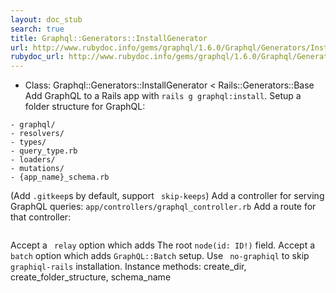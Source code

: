 ```yaml
---
layout: doc_stub
search: true
title: Graphql::Generators::InstallGenerator
url: http://www.rubydoc.info/gems/graphql/1.6.0/Graphql/Generators/InstallGenerator
rubydoc_url: http://www.rubydoc.info/gems/graphql/1.6.0/Graphql/Generators/InstallGenerator
---
```


- Class: Graphql::Generators::InstallGenerator < Rails::Generators::Base
Add GraphQL to a Rails app with `rails g graphql:install`. 
Setup a folder structure for GraphQL: 
``` - app/
- graphql/
- resolvers/
- types/
- query_type.rb
- loaders/
- mutations/
- {app_name}_schema.rb
``` 
(Add `.gitkeep`s by default, support ` skip-keeps`) 
Add a controller for serving GraphQL queries: 
``` app/controllers/graphql_controller.rb ``` 
Add a route for that controller: 
```ruby # config/routes.rb post "/graphql", to: "graphql#execute"
``` 
Accept a ` relay` option which adds The root `node(id: ID!)` field.
Accept a ` batch` option which adds `GraphQL::Batch` setup. 
Use ` no-graphiql` to skip `graphiql-rails` installation. 
Instance methods:
create_dir, create_folder_structure, schema_name

